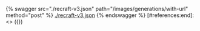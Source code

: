 [#references:start]: <> ({ "template": "openapi" })
{% swagger src="./recraft-v3.json" path="/images/generations/with-url" method="post" %}
[./recraft-v3.json](./recraft-v3.json)
{% endswagger %}
[#references:end]: <> ({})